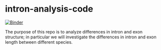 # intron-analysis-code
[![Binder](http://mybinder.org/badge.svg)](http://mybinder.org/repo/bcocanougher/intron-analysis-code)

The purpose of this repo is to analyze differences in intron and exon structure; in particular we will investigate the differences in intron and exon length between different species.

